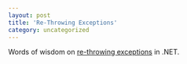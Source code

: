 ```yaml
---
layout: post
title: 'Re-Throwing Exceptions'
category: uncategorized
---
```


Words of wisdom on <a href="http://dotnetguy.techieswithcats.com/archives/004118.shtml">re-throwing exceptions</a> in .NET.
